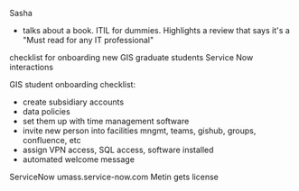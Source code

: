 Sasha
- talks about a book. ITIL for dummies. Highlights a review that says it's a "Must read for any IT professional"

checklist for onboarding new GIS graduate students
Service Now interactions

GIS student onboarding checklist:
- create subsidiary accounts
- data policies
- set them up with time management software
- invite new person into facilities mngmt, teams, gishub, groups, confluence, etc
- assign VPN access, SQL access, software installed
- automated welcome message


ServiceNow
umass.service-now.com
Metin gets license
